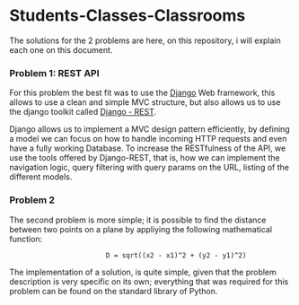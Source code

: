 # Students-Classes-Classrooms

The solutions for the 2 problems are here, on this repository, i will explain each one on this document.

<h3>Problem 1: REST API </h3>

<p>
  For this problem the best fit was to use the <a href="https://www.djangoproject.com/">Django</a> Web framework, this allows to use a clean and simple MVC structure, but also allows us to use the django toolkit called <a href="https://www.django-rest-framework.org/">Django - REST</a>.
</p>

<p>
Django allows us to implement a MVC design pattern efficiently, by defining a model we can focus on how to handle incoming HTTP requests and even have a fully working Database. To increase the RESTfulness of the API, we use the tools offered by Django-REST, that is, how we can implement the navigation logic, query filtering with query params on the URL, listing of the different models.
</p>


<h3>Problem 2</h3>

<p>
 The second problem is more simple; it is possible to find the distance between two points on a plane by appliying the following mathematical function:
                            
                            D = sqrt((x2 - x1)^2 + (y2 - y1)^2)

The implementation of a solution, is quite simple, given that the problem description is very specific on its own; everything that was required for this problem can be found on the standard library of Python.
</p>
